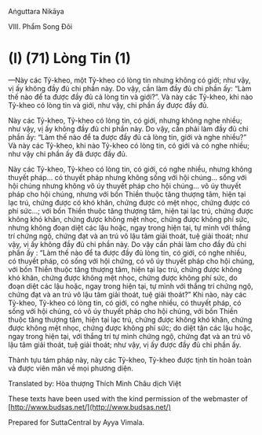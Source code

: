  

Aṅguttara Nikāya

VIII. Phẩm Song Ðôi

# (I) (71) Lòng Tin (1)

—Này các Tỷ-kheo, một Tỷ-kheo có lòng tin nhưng không có giới; như vậy, vị ấy không đầy đủ chi phần này. Do vậy, cần làm đầy đủ chi phần ấy: “Làm thế nào để ta được đầy đủ cả lòng tin và giới?”. Và này các Tỷ-kheo, khi nào Tỷ-kheo có lòng tin và giới, như vậy, chi phần ấy được đầy đủ.

Này các Tỷ-kheo, Tỷ-kheo có lòng tin, có giới, nhưng không nghe nhiều; như vậy, vị ấy không đầy đủ chi phần này. Do vậy, cần phải làm đầy đủ chi phần ấy: “Làm thế nào để ta được đầy đủ cả lòng tin, giới và nghe nhiều?” Và này các Tỷ-kheo, khi nào Tỷ-kheo có lòng tin, có giới và có nghe nhiều; như vậy chi phần ấy đã được đầy đủ.

Này các Tỷ-kheo, Tỷ-kheo có lòng tin, có giới, có nghe nhiều, nhưng không thuyết pháp... có thuyết pháp nhưng không sống với hội chúng... sống với hội chúng nhưng không vô úy thuyết pháp cho hội chúng... vô úy thuyết pháp cho hội chúng, nhưng với bốn Thiền thuộc tăng thượng tâm, hiện tại lạc trú, chứng được có khó khăn, chứng được có mệt nhọc, chứng được có phí sức...; với bốn Thiền thuộc tăng thượng tâm, hiện tại lạc trú, chứng được không khó khăn, chứng được không mệt nhọc, chứng được không phí sức, nhưng không đoạn diệt các lậu hoặc, ngay trong hiện tại, tự mình với thắng trí chứng ngộ, chứng đạt và an trú vô lậu tâm giải thoát, tuệ giải thoát; như vậy, vị ấy không đầy đủ chi phần này. Do vậy cần phải làm cho đầy đủ chi phần ấy : “Làm thế nào để ta được đầy đủ lòng tin, có giới, có nghe nhiều, có thuyết pháp, có sống với hội chứng, có vô úy thuyết pháp cho hội chúng, với bốn Thiền thuộc tăng thượng tâm, hiện tại lạc trú, chứng được không khó khăn, chứng được không mệt nhọc, chứng được không phí sức, do đoạn diệt các lậu hoặc, ngay trong hiện tại, tự mình với thắng trí chứng ngộ, chứng đạt và an trú vô lậu tâm giải thoát, tuệ giải thoát?” Khi nào, này các Tỷ-kheo, Tỷ-kheo có lòng tin, có giới, có nghe nhiều, có thuyết pháp, có sống với hội chúng, có vô úy thuyết pháp cho hội chúng, với bốn Thiền thuộc tăng thượng tâm, hiện tại lạc trú, chứng được không khó khăn, chứng được không mệt nhọc, chứng được không phí sức; do diệt tận các lậu hoặc, ngay trong hiện tại, với thắng trí tự mình chứng ngộ, chứng đạt và an trú vô lậu tâm giải thoát, tuệ giải thoát; như vậy, vị ấy được đầy đủ chi phần ấy.

Thành tựu tám pháp này, này các Tỷ-kheo, Tỷ-kheo được tịnh tín hoàn toàn và được viên mãn về mọi phương diện.

Translated by: Hòa thượng Thích Minh Châu dịch Việt

These texts have been used with the kind permission of the webmaster of [http://www.budsas.net/](http://www.budsas.net/)

Prepared for SuttaCentral by Ayya Vimala.